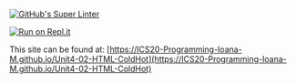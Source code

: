 [![GitHub's Super Linter](https://github.com/ICS20-Programming-Ioana-M/Unit4-02-HTML-ColdHot/workflows/GitHub's%20Super%20Linter/badge.svg)](https://github.com/ICS20-Programming-Ioana-M/Unit4-02-HTML-ColdHot/actions)

[![Run on Repl.it](https://repl.it/badge/github/ICS20-Programming-Ioana-M/Unit4-02-HTML-ColdHot)](https://repl.it/github/ICS20-Programming-Ioana-M/Unit4-02-HTML-ColdHot)

This site can be found at: [https://ICS20-Programming-Ioana-M.github.io/Unit4-02-HTML-ColdHot](https://ICS20-Programming-Ioana-M.github.io/Unit4-02-HTML-ColdHot)
